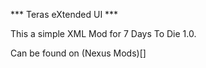 *** Teras eXtended UI ***

This a simple XML Mod for 7 Days To Die 1.0. 

Can be found on  (Nexus Mods)[]